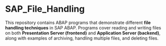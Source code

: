 # SAP_File_Handling
This repository contains ABAP programs that demonstrate different **file handling techniques** in SAP ABAP.   Programs cover reading and writing files on both **Presentation Server (frontend)** and **Application Server (backend)**, along with examples of archiving, handling multiple files, and deleting files.  
